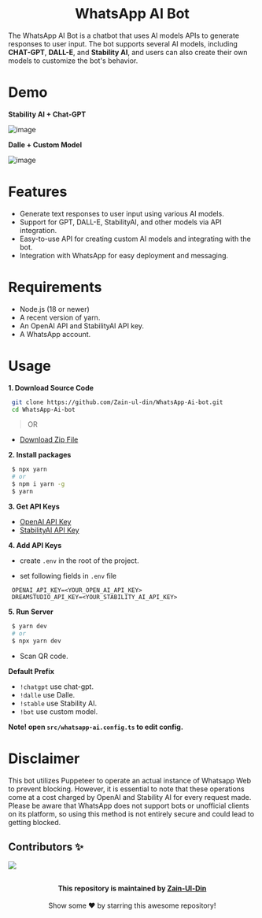 <div align="center">
<h1>WhatsApp AI Bot</h1>
</div>

The WhatsApp AI Bot is a chatbot that uses AI models APIs to generate responses to user input. The bot supports several AI models, including **CHAT-GPT**, **DALL-E**, and **Stability AI**, and users can also create their own models to customize the bot's behavior.

# Demo

**Stability AI + Chat-GPT**

![image](https://user-images.githubusercontent.com/78583049/222071673-ef0f2021-a8b4-4263-9304-a77ecd76c0a1.png)

**Dalle + Custom Model** 

![image](https://user-images.githubusercontent.com/78583049/222074174-55792d13-5137-4c1c-b708-3ad188ca8d8d.png)


# Features
- Generate text responses to user input using various AI models.
- Support for GPT, DALL-E, StabilityAI, and other models via API integration.
- Easy-to-use API for creating custom AI models and integrating with the bot.
- Integration with WhatsApp for easy deployment and messaging.

# Requirements

- Node.js (18 or newer)
- A recent version of yarn.
- An OpenAI API and StabilityAI API key. 
- A WhatsApp account.


# Usage

**1. Download Source Code**

```bash
 git clone https://github.com/Zain-ul-din/WhatsApp-Ai-bot.git
 cd WhatsApp-Ai-bot
```

> OR

- [Download Zip File](https://github.com/Zain-ul-din/WhatsApp-Ai-bot/archive/refs/heads/master.zip)

**2. Install packages**

```bash
 $ npx yarn
 # or
 $ npm i yarn -g
 $ yarn
```

**3. Get API Keys**

- [OpenAI API Key](https://platform.openai.com/account/api-keys)
- [StabilityAI API Key](https://platform.stability.ai/docs/getting-started/authentication)

**4. Add API Keys**


- create `.env` in the root of the project.

- set following fields in `.env` file
```.env
 OPENAI_API_KEY=<YOUR_OPEN_AI_API_KEY>
 DREAMSTUDIO_API_KEY=<YOUR_STABILITY_AI_API_KEY>
```

**5. Run Server**

```bash
 $ yarn dev
 # or
 $ npx yarn dev
```

- Scan QR code.

**Default Prefix**

- `!chatgpt` use chat-gpt.
- `!dalle` use Dalle.
- `!stable` use Stability AI.
- `!bot` use custom model.

**Note! open `src/whatsapp-ai.config.ts` to edit config.**

# Disclaimer

This bot utilizes Puppeteer to operate an actual instance of Whatsapp Web to prevent blocking. However, it is essential to note that these operations come at a cost charged by OpenAI and Stability AI for every request made. Please be aware that WhatsApp does not support bots or unofficial clients on its platform, so using this method is not entirely secure and could lead to getting blocked.


## Contributors ✨

<a href="https://github.com/Zain-ul-din/WhatsApp-Ai-bot/graphs/contributors">
  <img src="https://contrib.rocks/image?repo=Zain-ul-din/WhatsApp-Ai-bot" />
</a>

<!-- about -->

##
<div align="center">
<h4 font-weight="bold">This repository is maintained by <a href="https://github.com/Zain-ul-din">Zain-Ul-Din</a></h4>
<p> Show some ❤️ by starring this awesome repository! </p>
</div>

